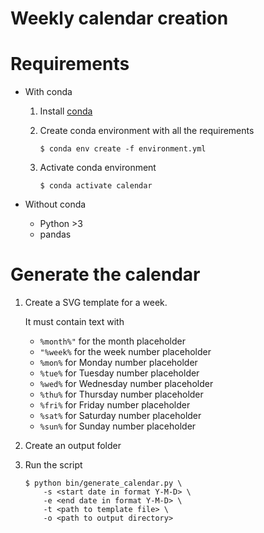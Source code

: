 Weekly calendar creation
========================

# Requirements

- With conda

    1. Install [conda](https://docs.conda.io/en/latest/miniconda.html)
    2. Create conda environment with all the requirements

        ```
        $ conda env create -f environment.yml
        ```

    3. Activate conda environment

        ```
        $ conda activate calendar
        ```

- Without conda

    - Python >3
    - pandas

# Generate the calendar

1. Create a SVG template for a week.

    It must contain text with
    - `%month%"` for the month placeholder
    - `"%week%` for the week number placeholder
    - `%mon%` for Monday number placeholder
    - `%tue%` for Tuesday number placeholder
    - `%wed%` for Wednesday number placeholder
    - `%thu%` for Thursday number placeholder
    - `%fri%` for Friday number placeholder
    - `%sat%` for Saturday number placeholder
    - `%sun%` for Sunday number placeholder

2. Create an output folder
3. Run the script

    ```
    $ python bin/generate_calendar.py \
        -s <start date in format Y-M-D> \
        -e <end date in format Y-M-D> \
        -t <path to template file> \
        -o <path to output directory>
    ```

